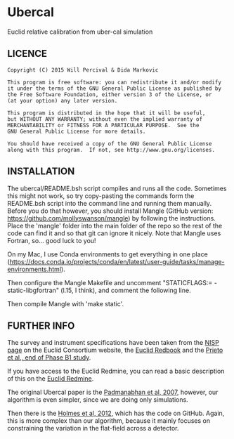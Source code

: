 # Ubercal
Euclid relative calibration from uber-cal simulation

## LICENCE

    Copyright (C) 2015 Will Percival & Dida Markovic

    This program is free software: you can redistribute it and/or modify
    it under the terms of the GNU General Public License as published by
    the Free Software Foundation, either version 3 of the License, or
    (at your option) any later version.

    This program is distributed in the hope that it will be useful,
    but WITHOUT ANY WARRANTY; without even the implied warranty of
    MERCHANTABILITY or FITNESS FOR A PARTICULAR PURPOSE.  See the
    GNU General Public License for more details.

    You should have received a copy of the GNU General Public License
    along with this program.  If not, see http://www.gnu.org/licenses.

## INSTALLATION

The ubercal/README.bsh script compiles and runs all the code. Sometimes this might not work, so try copy-pasting the commands form the README.bsh script into the command line and running them manually.
Before you do that however, you should install Mangle (GitHub version: https://github.com/mollyswanson/mangle) by following the instructions. Place the 'mangle' folder into the main folder of the repo so the rest of the code can find it and so that git can ignore it nicely. Note that Mangle uses Fortran, so... good luck to you!

On my Mac, I use Conda environments to get everything in one place (https://docs.conda.io/projects/conda/en/latest/user-guide/tasks/manage-environments.html).

Then configure the Mangle Makefile and uncomment "STATICFLAGS:= -static-libgfortran" (l.15, I think), and comment the following line.

Then compile Mangle with 'make static'.

## FURTHER INFO

The survey and instrument specifications have been taken from the [NISP page](http://www.euclid-ec.org/?page_id=2490) on the Euclid Consortium website, the [Euclid Redbook](https://arxiv.org/abs/1110.3193) and the [Prieto et al., end of Phase B1 study](http://www.congrexprojects.com/custom/icso/2012/papers/FP_ICSO-160.pdf).

If you have access to the Euclid Redmine, you can read a basic description of this on the [Euclid Redmine](http://euclid.roe.ac.uk/projects/gcswg/wiki/Calibration).

The original Ubercal paper is the [Padmanabhan et al, 2007](http://arxiv.org/abs/astro-ph/0703454), however, our algorithm is even simpler, since we are doing only simulations.

Then there is the [Holmes et al, 2012](http://arxiv.org/abs/1203.6255), which has the code on GitHub. Again, this is more complex than our algorithm, because it mainly focuses on constraining the variation in the flat-field across a detector.
